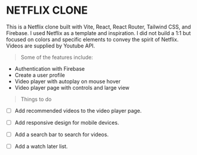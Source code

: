 # NETFLIX CLONE
This is a Netflix clone built with Vite, React, React Router, Tailwind CSS, and Firebase. I used Netflix as a template and inspiration. I did not build a 1:1 but focused on colors and specific elements to convey the spirit of Netflix. Videos are supplied by Youtube API.
> Some of the features include:
- Authentication with Firebase
- Create a user profile
- Video player with autoplay on mouse hover
- Video player page with controls and large view

> Things to do

- [ ] Add recommended videos to the video player page.
- [ ] Add responsive design for mobile devices.
- [ ] Add a search bar to search for videos.
- [ ] Add a watch later list.

